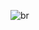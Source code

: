 
![br](https://user-images.githubusercontent.com/117406165/202099119-abd24015-2306-4dcf-a59d-8a2191bf9dad.gif)
